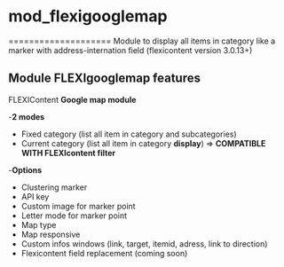 # mod_flexigooglemap
====================
Module to display all items in category like a marker with address-internation field (flexicontent version 3.0.13+)

## Module FLEXIgooglemap features

FLEXIContent **Google map module**

-**2 modes**
 - Fixed category (list all item in category and subcategories)
 - Current category (list all item in category **display**) => **COMPATIBLE WITH FLEXIcontent filter**

-**Options**
 - Clustering marker
 - API key
 - Custom image for marker point
 - Letter mode for marker point
 - Map type
 - Map responsive
 - Custom infos windows (link, target, itemid, adress, link to direction)
 - Flexicontent field replacement (coming soon)
